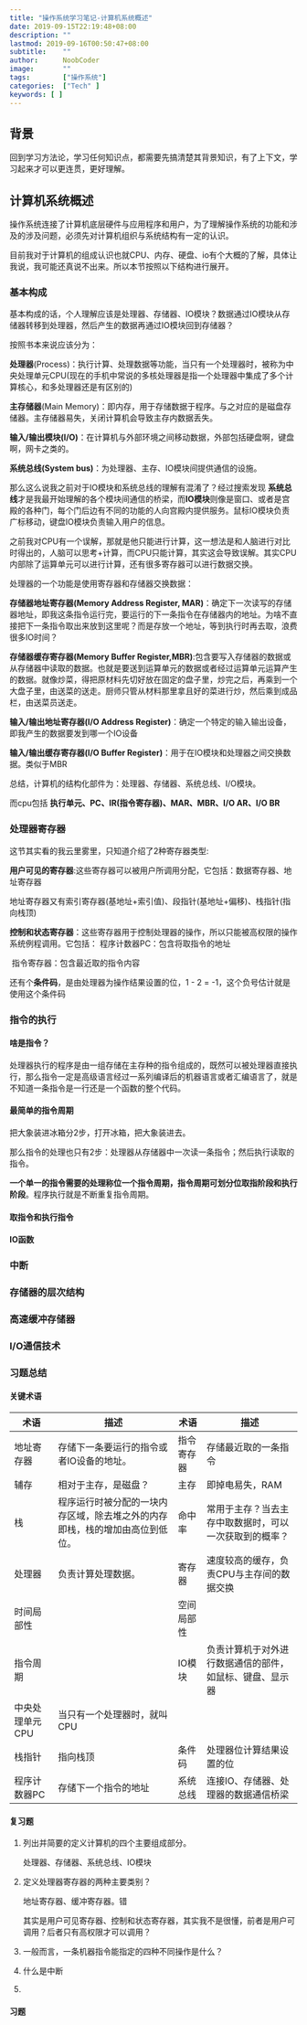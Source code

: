 ```yaml
---
title: "操作系统学习笔记-计算机系统概述"
date: 2019-09-15T22:19:48+08:00
description: ""
lastmod: 2019-09-16T00:50:47+08:00
subtitle:    ""  
author:      NoobCoder
image:       ""
tags:        ["操作系统"]
categories:  ["Tech" ]
keywords: [ ]
---
```


## 背景

回到学习方法论，学习任何知识点，都需要先搞清楚其背景知识，有了上下文，学习起来才可以更连贯，更好理解。

## 计算机系统概述

操作系统连接了计算机底层硬件与应用程序和用户，为了理解操作系统的功能和涉及的涉及问题，必须先对计算机组织与系统结构有一定的认识。

目前我对于计算机的组成认识也就CPU、内存、硬盘、io有个大概的了解，具体让我说，我可能还真说不出来。所以本节按照以下结构进行展开。

### 基本构成

基本构成的话，个人理解应该是处理器、存储器、IO模块？数据通过IO模块从存储器转移到处理器，然后产生的数据再通过IO模块回到存储器？

按照书本来说应该分为：

**处理器**(Process)：执行计算、处理数据等功能，当只有一个处理器时，被称为中央处理单元CPU(现在的手机中常说的多核处理器是指一个处理器中集成了多个计算核心，和多处理器还是有区别的)

**主存储器**(Main Memory)：即内存，用于存储数据于程序。与之对应的是磁盘存储器。主存储器易失，关闭计算机会导致主存内数据丢失。

**输入/输出模块(I/O)**：在计算机与外部环境之间移动数据，外部包括硬盘啊，键盘啊，网卡之类的。

**系统总线(System bus)**：为处理器、主存、IO模块间提供通信的设施。

那么这么说我之前对于IO模块和系统总线的理解有混淆了？经过搜索发现 **系统总线**才是我最开始理解的各个模块间通信的桥梁，而**IO模块**则像是窗口、或者是宫殿的各种门，每个门后边有不同的功能的人向宫殿内提供服务。鼠标IO模块负责广标移动，键盘IO模块负责输入用户的信息。

之前我对CPU有一个误解，那就是他只能进行计算，这一想法是和人脑进行对比时得出的，人脑可以思考+计算，而CPU只能计算，其实这会导致误解。其实CPU内部除了运算单元可以进行计算，还有很多寄存器可以进行数据交换。

处理器的一个功能是使用寄存器和存储器交换数据：

**存储器地址寄存器(Memory Address Register, MAR)**：确定下一次读写的存储器地址，即我这条指令运行完，要运行的下一条指令在存储器内的地址。为啥不直接把下一条指令取出来放到这里呢？而是存放一个地址，等到执行时再去取，浪费很多IO时间？

**存储器缓存寄存器(Memory Buffer Register,MBR)**:包含要写入存储器的数据或从存储器中读取的数据。也就是要送到运算单元的数据或者经过运算单元运算产生的数据。就像炒菜，得把原材料先切好放在固定的盘子里，炒完之后，再乘到一个大盘子里，由送菜的送走。厨师只管从材料那里拿且好的菜进行炒，然后乘到成品栏，由送菜员送走。

**输入/输出地址寄存器(I/O Address Register)**：确定一个特定的输入输出设备，即我产生的数据要发到哪一个IO设备

**输入/输出缓存寄存器(I/O Buffer Register)**：用于在IO模块和处理器之间交换数据。类似于MBR

总结，计算机的结构化部件为：处理器、存储器、系统总线、I/O模块。

而cpu包括 **执行单元、PC、IR(指令寄存器)、MAR、MBR、I/O AR、I/O BR**

### 处理器寄存器

这节其实看的我云里雾里，只知道介绍了2种寄存器类型:

**用户可见的寄存器**:这些寄存器可以被用户所调用分配，它包括：数据寄存器、地址寄存器

地址寄存器又有索引寄存器(基地址+索引值)、段指针(基地址+偏移)、栈指针(指向栈顶)

**控制和状态寄存器**：这些寄存器用于控制处理器的操作，所以只能被高权限的操作系统例程调用。它包括：	程序计数器PC：包含将取指令的地址

​	指令寄存器：包含最近取的指令内容

还有个**条件码**，是由处理器为操作结果设置的位，1 - 2 = -1，这个负号估计就是使用这个条件码

### 指令的执行

#### 啥是指令？

处理器执行的程序是由一组存储在主存种的指令组成的，既然可以被处理器直接执行，那么指令一定是高级语言经过一系列编译后的机器语言或者汇编语言了，就是不知道一条指令是一行还是一个函数的整个代码。

#### 最简单的指令周期

把大象装进冰箱分2步，打开冰箱，把大象装进去。

那么指令的处理也只有2步：处理器从存储器中一次读一条指令；然后执行读取的指令。

**一个单一的指令需要的处理称位一个指令周期，指令周期可划分位取指阶段和执行阶段**。程序执行就是不断重复指令周期。

#### 取指令和执行指令

#### IO函数

### 中断

### 存储器的层次结构

### 高速缓冲存储器

### I/O通信技术

### 习题总结

#### 关键术语

| 术语            | 描述                                                         | 术语       | 描述                                                     |
| --------------- | ------------------------------------------------------------ | ---------- | -------------------------------------------------------- |
| 地址寄存器      | 存储下一条要运行的指令或者IO设备的地址。                     | 指令寄存器 | 存储最近取的一条指令                                     |
| 辅存            | 相对于主存，是磁盘？                                         | 主存       | 即掉电易失，RAM                                          |
| 栈              | 程序运行时被分配的一块内存区域，除去堆之外的内存即栈，栈的增加由高位到低位。 | 命中率     | 常用于主存？当去主存中取数据时，可以一次获取到的概率？   |
| 处理器          | 负责计算处理数据。                                           | 寄存器     | 速度较高的缓存，负责CPU与主存间的数据交换                |
| 时间局部性      |                                                              | 空间局部性 |                                                          |
| 指令周期        |                                                              | IO模块     | 负责计算机于对外进行数据通信的部件，如鼠标、键盘、显示器 |
| 中央处理单元CPU | 当只有一个处理器时，就叫CPU                                  |            |                                                          |
| 栈指针          | 指向栈顶                                                     | 条件码     | 处理器位计算结果设置的位                                 |
| 程序计数器PC    | 存储下一个指令的地址                                         | 系统总线   | 连接IO、存储器、处理器的数据通信桥梁                     |

#### 复习题

1. 列出并简要的定义计算机的四个主要组成部分。

   处理器、存储器、系统总线、IO模块

2. 定义处理器寄存器的两种主要类别？

   地址寄存器、缓冲寄存器。错

   其实是用户可见寄存器、控制和状态寄存器，其实我不是很懂，前者是用户可调用？后者只有高权限才可以调用？

3. 一般而言，一条机器指令能指定的四种不同操作是什么？

4. 什么是中断

5. 

#### 习题
